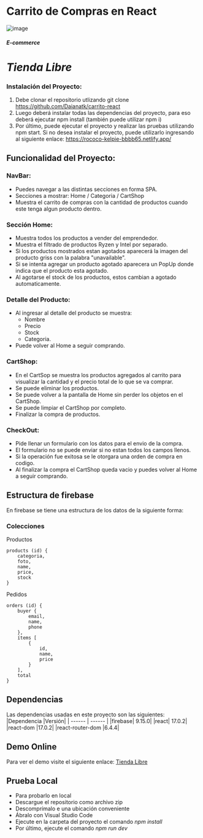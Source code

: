 # Carrito de Compras en React

![image](public/React_App.gif)

##### E-commerce
# _Tienda Libre_ 

### Instalación del Proyecto:

1. Debe clonar el repositorio utlizando git clone https://github.com/Daianatk/carrito-react
2. Luego deberá instalar todas las dependencias del proyecto, para eso deberá ejecutar npm install (también puede utilizar npm i)
3. Por último, puede ejecutar el proyecto y realizar las pruebas utilizando npm start. Si no desea instalar el proyecto, puede utilizarlo ingresando al siguiente enlace: https://rococo-kelpie-bbbb65.netlify.app/

## Funcionalidad del Proyecto: 

### NavBar:

- Puedes navegar a las distintas secciones en forma SPA.
- Secciones a mostrar: Home / Categoria / CartShop
- Muestra el carrito de compras con la cantidad de productos cuando este tenga algun producto dentro.

### Sección Home:

- Muestra todos los productos a vender del emprendedor.
- Muestra el filtrado de productos Ryzen y Intel por separado.
- Si los productos mostrados estan agotados aparecerá la imagen del producto griss con la palabra "unavailable".
- Si se intenta agregar un producto agotado aparecera un PopUp donde indica que el producto esta agotado.
- Al agotarse el stock de los productos, estos cambian a agotado automaticamente.

### Detalle del Producto:

- Al ingresar al detalle del producto se muestra:
  - Nombre
  - Precio
  - Stock
  - Categoria.
- Puede volver al Home a seguir comprando.
  
### CartShop:

- En el CartSop se muestra los productos agregados al carrito para visualizar la cantidad y el precio total de lo que se va comprar.
- Se puede eliminar los productos.
- Se puede volver a la pantalla de Home sin perder los objetos en el CartShop.
- Se puede limpiar el CartShop por completo.
- Finalizar la compra de productos.

### CheckOut:

- Pide llenar un formulario con los datos para el envio de la compra.
- El formulario no se puede enviar si no estan todos los campos llenos.
- Si la operación fue exitosa se le otorgara una orden de compra en codigo.
- Al finalizar la compra el CartShop queda vacio y puedes volver al Home a seguir comprando.

## Estructura de firebase
En firebase se tiene una estructura de los datos de la siguiente forma:

### Colecciones
Productos
~~~
products (id) {
    categoria,
    foto,  
    name, 
    price,
    stock
}
~~~
Pedidos
~~~
orders (id) {
    buyer {
        email,
        name, 
        phone
    }, 
    ítems [
        {
            id,
            name, 
            price
        }
    ],
    total
}
~~~
## Dependencias
Las dependencias usadas en este proyecto son las siguientes:
|Dependencia |Versión|
| ------ | ------ |
|firebase| 9.15.0|
|react| 17.0.2|
|react-dom |17.0.2|
|react-router-dom |6.4.4|

## Demo Online
Para ver el demo visite el siguiente enlace: [Tienda Libre]( https://rococo-kelpie-bbbb65.netlify.app/)

## Prueba Local
- Para probarlo en local
- Descargue el repositorio como archivo zip
- Descomprímalo e una ubicación conveniente
- Ábralo con Visual Studio Code
- Ejecute en la carpeta del proyecto el comando *npm install*
- Por último, ejecute el comando *npm run dev*